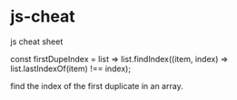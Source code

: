 # js-cheat
js cheat sheet

const firstDupeIndex = list => list.findIndex((item, index) => list.lastIndexOf(item) !== index);

find the index of the first duplicate in an array.
